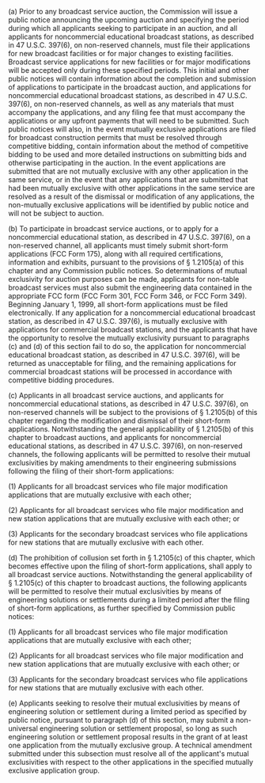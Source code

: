 (a) Prior to any broadcast service auction, the Commission will issue a public notice announcing the upcoming auction and specifying the period during which all applicants seeking to participate in an auction, and all applicants for noncommercial educational broadcast stations, as described in 47 U.S.C. 397(6), on non-reserved channels, must file their applications for new broadcast facilities or for major changes to existing facilities. Broadcast service applications for new facilities or for major modifications will be accepted only during these specified periods. This initial and other public notices will contain information about the completion and submission of applications to participate in the broadcast auction, and applications for noncommercial educational broadcast stations, as described in 47 U.S.C. 397(6), on non-reserved channels, as well as any materials that must accompany the applications, and any filing fee that must accompany the applications or any upfront payments that will need to be submitted. Such public notices will also, in the event mutually exclusive applications are filed for broadcast construction permits that must be resolved through competitive bidding, contain information about the method of competitive bidding to be used and more detailed instructions on submitting bids and otherwise participating in the auction. In the event applications are submitted that are not mutually exclusive with any other application in the same service, or in the event that any applications that are submitted that had been mutually exclusive with other applications in the same service are resolved as a result of the dismissal or modification of any applications, the non-mutually exclusive applications will be identified by public notice and will not be subject to auction.
                      

(b) To participate in broadcast service auctions, or to apply for a noncommercial educational station, as described in 47 U.S.C. 397(6), on a non-reserved channel, all applicants must timely submit short-form applications (FCC Form 175), along with all required certifications, information and exhibits, pursuant to the provisions of § 1.2105(a) of this chapter and any Commission public notices. So determinations of mutual exclusivity for auction purposes can be made, applicants for non-table broadcast services must also submit the engineering data contained in the appropriate FCC form (FCC Form 301, FCC Form 346, or FCC Form 349). Beginning January 1, 1999, all short-form applications must be filed electronically. If any application for a noncommercial educational broadcast station, as described in 47 U.S.C. 397(6), is mutually exclusive with applications for commercial broadcast stations, and the applicants that have the opportunity to resolve the mutually exclusivity pursuant to paragraphs (c) and (d) of this section fail to do so, the application for noncommercial educational broadcast station, as described in 47 U.S.C. 397(6), will be returned as unacceptable for filing, and the remaining applications for commercial broadcast stations will be processed in accordance with competitive bidding procedures.

(c) Applicants in all broadcast service auctions, and applicants for noncommercial educational stations, as described in 47 U.S.C. 397(6), on non-reserved channels will be subject to the provisions of § 1.2105(b) of this chapter regarding the modification and dismissal of their short-form applications. Notwithstanding the general applicability of § 1.2105(b) of this chapter to broadcast auctions, and applicants for noncommercial educational stations, as described in 47 U.S.C. 397(6), on non-reserved channels, the following applicants will be permitted to resolve their mutual exclusivities by making amendments to their engineering submissions following the filing of their short-form applications:

(1) Applicants for all broadcast services who file major modification applications that are mutually exclusive with each other;

(2) Applicants for all broadcast services who file major modification and new station applications that are mutually exclusive with each other; or

(3) Applicants for the secondary broadcast services who file applications for new stations that are mutually exclusive with each other.

(d) The prohibition of collusion set forth in § 1.2105(c) of this chapter, which becomes effective upon the filing of short-form applications, shall apply to all broadcast service auctions. Notwithstanding the general applicability of § 1.2105(c) of this chapter to broadcast auctions, the following applicants will be permitted to resolve their mutual exclusivities by means of engineering solutions or settlements during a limited period after the filing of short-form applications, as further specified by Commission public notices:

(1) Applicants for all broadcast services who file major modification applications that are mutually exclusive with each other;

(2) Applicants for all broadcast services who file major modification and new station applications that are mutually exclusive with each other; or

(3) Applicants for the secondary broadcast services who file applications for new stations that are mutually exclusive with each other.

(e) Applicants seeking to resolve their mutual exclusivities by means of engineering solution or settlement during a limited period as specified by public notice, pursuant to paragraph (d) of this section, may submit a non-universal engineering solution or settlement proposal, so long as such engineering solution or settlement proposal results in the grant of at least one application from the mutually exclusive group. A technical amendment submitted under this subsection must resolve all of the applicant's mutual exclusivities with respect to the other applications in the specified mutually exclusive application group.

